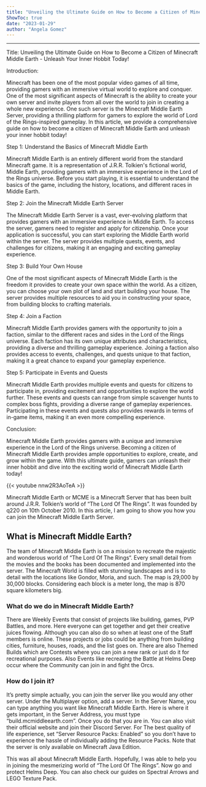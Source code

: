 ```yaml
---
title: "Unveiling the Ultimate Guide on How to Become a Citizen of Minecraft Middle Earth - Unleash Your Inner Hobbit Today!"
ShowToc: true 
date: "2023-01-29"
author: "Angela Gomez"
---
```

*****
Title: Unveiling the Ultimate Guide on How to Become a Citizen of Minecraft Middle Earth - Unleash Your Inner Hobbit Today!

Introduction:

Minecraft has been one of the most popular video games of all time, providing gamers with an immersive virtual world to explore and conquer. One of the most significant aspects of Minecraft is the ability to create your own server and invite players from all over the world to join in creating a whole new experience. One such server is the Minecraft Middle Earth Server, providing a thrilling platform for gamers to explore the world of Lord of the Rings-inspired gameplay. In this article, we provide a comprehensive guide on how to become a citizen of Minecraft Middle Earth and unleash your inner hobbit today!

Step 1: Understand the Basics of Minecraft Middle Earth

Minecraft Middle Earth is an entirely different world from the standard Minecraft game. It is a representation of J.R.R. Tolkien's fictional world, Middle Earth, providing gamers with an immersive experience in the Lord of the Rings universe. Before you start playing, it is essential to understand the basics of the game, including the history, locations, and different races in Middle Earth.

Step 2: Join the Minecraft Middle Earth Server

The Minecraft Middle Earth Server is a vast, ever-evolving platform that provides gamers with an immersive experience in Middle Earth. To access the server, gamers need to register and apply for citizenship. Once your application is successful, you can start exploring the Middle Earth world within the server. The server provides multiple quests, events, and challenges for citizens, making it an engaging and exciting gameplay experience.

Step 3: Build Your Own House

One of the most significant aspects of Minecraft Middle Earth is the freedom it provides to create your own space within the world. As a citizen, you can choose your own plot of land and start building your house. The server provides multiple resources to aid you in constructing your space, from building blocks to crafting materials.

Step 4: Join a Faction

Minecraft Middle Earth provides gamers with the opportunity to join a faction, similar to the different races and sides in the Lord of the Rings universe. Each faction has its own unique attributes and characteristics, providing a diverse and thrilling gameplay experience. Joining a faction also provides access to events, challenges, and quests unique to that faction, making it a great chance to expand your gameplay experience.

Step 5: Participate in Events and Quests

Minecraft Middle Earth provides multiple events and quests for citizens to participate in, providing excitement and opportunities to explore the world further. These events and quests can range from simple scavenger hunts to complex boss fights, providing a diverse range of gameplay experiences. Participating in these events and quests also provides rewards in terms of in-game items, making it an even more compelling experience.

Conclusion:

Minecraft Middle Earth provides gamers with a unique and immersive experience in the Lord of the Rings universe. Becoming a citizen of Minecraft Middle Earth provides ample opportunities to explore, create, and grow within the game. With this ultimate guide, gamers can unleash their inner hobbit and dive into the exciting world of Minecraft Middle Earth today!

{{< youtube nnw2R3AoTeA >}} 



Minecraft Middle Earth or MCME is a Minecraft Server that has been built around J.R.R. Tolkien’s world of “The Lord Of The Rings”. It was founded by q220 on 10th October 2010. In this article, I am going to show you how you can join the Minecraft Middle Earth Server.
 
## What is Minecraft Middle Earth?
 

 
The team of Minecraft Middle Earth is on a mission to recreate the majestic and wonderous world of “The Lord Of The Rings“. Every small detail from the movies and the books has been documented and implemented into the server. The Minecraft World is filled with stunning landscapes and is to detail with the locations like Gondor, Moria, and such. The map is 29,000 by 30,000 blocks. Considering each block is a meter long, the map is 870 square kilometers big.
 
### What do we do in Minecraft Middle Earth?
 
There are Weekly Events that consist of projects like building, games, PVP Battles, and more. Here everyone can get together and get their creative juices flowing. Although you can also do so when at least one of the Staff members is online. These projects or jobs could be anything from building cities, furniture, houses, roads, and the list goes on. There are also Themed Builds which are Contests where you can join a new rank or just do it for recreational purposes. Also Events like recreating the Battle at Helms Deep occur where the Community can join in and fight the Orcs.
 
### How do I join it?
 
It’s pretty simple actually, you can join the server like you would any other server. Under the Multiplayer option, add a server. In the Server Name, you can type anything you want like Minecraft Middle Earth. Here is where it gets important, in the Server Address, you must type “build.mcmiddleearth.com”. Once you do that you are in. You can also visit their official website and join their Discord Server. For The best quality of life experience, set “Server Resource Packs: Enabled” so you don’t have to experience the hassle of individually adding the Resource Packs. Note that the server is only available on Minecraft Java Edition.
 
This was all about Minecraft Middle Earth. Hopefully, I was able to help you in joining the mesmerizing world of “The Lord Of The Rings”. Now go and protect Helms Deep. You can also check our guides on Spectral Arrows and LEGO Texture Pack.




